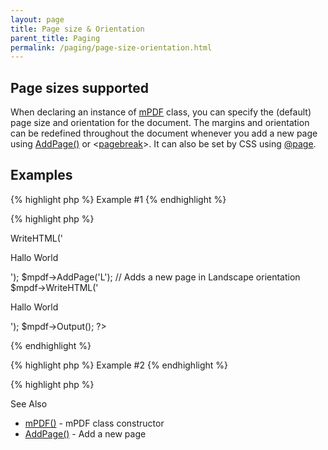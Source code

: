 ```yaml
---
layout: page
title: Page size & Orientation
parent_title: Paging
permalink: /paging/page-size-orientation.html
---
```


<div id="bpmbook" class="bpmbook" style="direction:ltr;">
<div class="topic_user_field">
<div id="U0">
<h2>Page sizes supported</h2>
<p>When declaring an instance of <a href="{{ "/reference/mpdf-functions/mpdf.html" | prepend: site.baseurl }}">mPDF</a> class, you can specify the (default) page size and orientation for the document. The margins and orientation can be redefined throughout the document whenever you add a new page using <a href="{{ "/reference/mpdf-functions/addpage.html" | prepend: site.baseurl }}">AddPage()</a> or &lt;<a href="{{ "/reference/html-control-tags/pagebreak.html" | prepend: site.baseurl }}">pagebreak</a>&gt;. It can also be set by CSS using <a href="{{ "/paging/using-page.html" | prepend: site.baseurl }}">@page</a>.</p>
<h2>Examples</h2>

{% highlight php %}
Example #1
{% endhighlight %}

{% highlight php %}
<?php

<?php

$mpdf=new mPDF('', 'Legal');

$mpdf->WriteHTML('<p>Hallo World</p>');

$mpdf->AddPage('L'); // Adds a new page in Landscape orientation

$mpdf->WriteHTML('<p>Hallo World</p>');

$mpdf->Output();

?>
{% endhighlight %}

{% highlight php %}
Example #2
{% endhighlight %}

{% highlight php %}
<?php

// Define a default Landscape page size/format by name

$mpdf=new mPDF('utf-8', 'A4-L');

// Define a default page size/format by array - page will be 190mm wide x 236mm height

$mpdf=new mPDF('utf-8', array(190,236));

// Define a default page using all default values except "L" for Landscape orientation

$mpdf=new mPDF('','', 0, '', 15, 15, 16, 16, 9, 9, 'L');
{% endhighlight %}

<h2>See Also</h2>
<ul>
<li class="manual_boxlist"><a href="{{ "/reference/mpdf-functions/mpdf.html" | prepend: site.baseurl }}">mPDF()</a> - mPDF class constructor&nbsp;</li>
<li class="manual_boxlist"><a href="{{ "/reference/mpdf-functions/addpage.html" | prepend: site.baseurl }}">AddPage()</a> - Add a new page</li>
</ul>
<p>&nbsp;</p>
</div>
</div>

